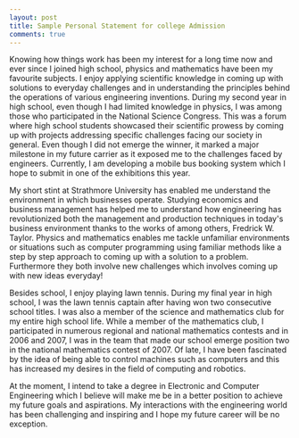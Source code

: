 ```yaml
---
layout: post
title: Sample Personal Statement for college Admission
comments: true
---
```


Knowing how things work has been my interest for a long time now and ever since I joined high school, physics and mathematics have been my favourite subjects. I enjoy applying scientific knowledge in coming up with solutions to everyday challenges and in understanding the principles behind the operations of various engineering inventions. During my second year in high school, even though I had limited knowledge in physics, I was among those who participated in the National Science Congress. This was a forum where high school students showcased their scientific prowess by coming up with projects addressing specific challenges facing our society in general. Even though I did not emerge the winner, it marked a major milestone in my future carrier as it exposed me to the challenges faced by engineers. Currently, I am developing a mobile bus booking system which I hope to submit in one of the exhibitions this year.

My short stint at Strathmore University has enabled me understand the environment in which businesses operate. Studying economics and business management has helped me to understand how engineering has revolutionized both the management and production techniques in today's business environment thanks to the works of among others, Fredrick W. Taylor. Physics and mathematics enables me tackle unfamiliar environments or situations such as computer programming using familiar methods like a step by step approach to coming up with a solution to a problem. Furthermore they both involve new challenges which involves coming up with new ideas everyday!

Besides school, I enjoy playing lawn tennis. During my final year in high school, I was the lawn tennis captain after having won two consecutive school titles. I was also a member of the science and mathematics club for my entire high school life. While a member of the mathematics club, I participated in numerous regional and national mathematics contests and in 2006 and 2007, I was in the team that made our school emerge position two in the national mathematics contest of 2007. Of late, I have been fascinated by the idea of being able to control machines such as computers and this has increased my desires in the field of computing and robotics.

At the moment, I intend to take a degree in Electronic and Computer Engineering which I believe will make me be in a better position to achieve my future goals and aspirations. My interactions with the engineering world has been challenging and inspiring and I hope my future career will be no exception.
